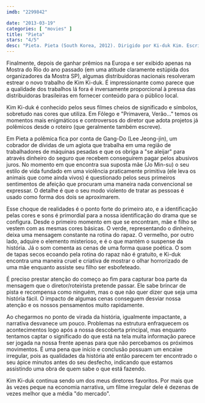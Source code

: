 ```yaml
---
imdb: "2299842"

date: "2013-03-19"
categories: [ "movies" ]
title: "Pieta"
stars: "4/5"
desc: "Pieta. Pieta (South Korea, 2012). Dirigido por Ki-duk Kim. Escrito por Ki-duk Kim. Com Min-soo Jo, Jung-Jin Lee, Ki-Hong Woo, Eunjin Kang, Jae-ryong Cho, Myeong-ja Lee, Jun-seok Heo, Se-in Kwon, Mun-su Song."
---
```

Finalmente, depois de ganhar prêmios na Europa e ser exibido apenas na Mostra do Rio do ano passado (em uma atitude claramente estúpida dos organizadores da Mostra SP), algumas distribuidoras nacionais resolveram estrear o novo trabalho de Kim Ki-duk. É impressionante como parece que a qualidade dos trabalhos lá fora é inversamente proporcional à pressa das distribuidoras brasileiras em fornecer conteúdo para o público local.

Kim Ki-duk é conhecido pelos seus filmes cheios de significado e símbolos, sobretudo nas cores que utiliza. Em Fôlego e "Primavera, Verão..." temos os momentos mais enigmáticos e controversos do diretor que adota projetos já polêmicos desde o roteiro (que geralmente também escreve).

Em Pieta a polêmica fica por conta de Gang-Do (Lee Jeong-jin), um cobrador de dívidas de um agiota que trabalha em uma região de trabalhadores de máquinas pesadas e que os obriga a "se aleijar" para através dinheiro do seguro que recebem conseguirem pagar pelos abusivos juros. No momento em que encontra sua suposta mãe (Jo Min-su) o seu estilo de vida fundado em uma violência praticamente primitiva (ele leva os animais que come ainda vivos) é questionado pelos seus primeiros sentimentos de afeição que procuram uma maneira nada convencional se expressar. O detalhe é que o seu modo violento de tratar as pessoas é usado como forma dos dois se aproximarem.

Esse choque de realidades é o ponto forte do primeiro ato, e a identificação pelas cores e sons é primordial para a nossa identificação do drama que se configura. Desde o primeiro momento em que se encontram, mãe e filho se vestem com as mesmas cores básicas. O verde, representando o dinheiro, deixa uma mensagem constante na rotina do rapaz. O vermelho, por outro lado, adquire o elemento misterioso, e é o que mantém o suspense da história. Já o som comenta as cenas de uma forma quase poética. O som de tapas secos ecoando pela rotina do rapaz não é gratuito, e Ki-duk encontra uma maneira cruel e criativa de mostrar o olhar horrorizado de uma mãe enquanto assiste seu filho ser esbofeteado.

É preciso prestar atenção do começo ao fim para capturar boa parte da mensagem que o diretor/roteirista pretende passar. Ele sabe brincar de pista e recompensa como ninguém, mas o que não quer dizer que seja uma história fácil. O impacto de algumas cenas conseguem desviar nossa atenção e os nossos pensamentos muito rapidamente.

Ao chegarmos no ponto de virada da história, igualmente impactante, a narrativa desvanece um pouco. Problemas na estrutura enfraquecem os acontecimentos logo após a nossa descoberta principal, mas enquanto tentamos captar o significado do que está na tela muita informação parece ser jogada na nossa frente apenas para que não percebamos os próximos movimentos. É uma pena que início e conclusão possuam um encaixe irregular, pois as qualidades da história até então parecem ter encontrado o seu ápice minutos antes do seu desfecho, indicando que estamos assistindo uma obra de quem sabe o que está fazendo.

Kim Ki-duk continua sendo um dos meus diretores favoritos. Por mais que às vezes peque na economia narrativa, um filme irregular dele é dezenas de vezes melhor que a média "do mercado".

